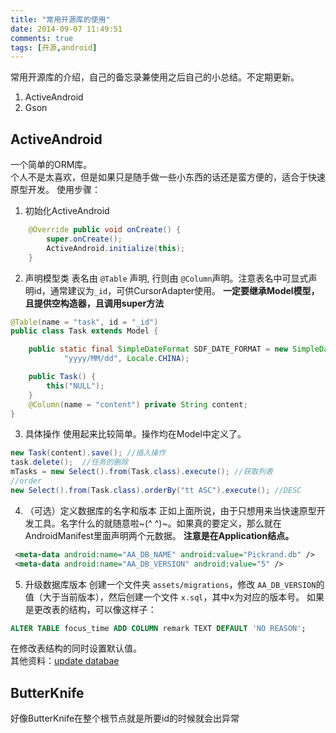 ```yaml
---
title: "常用开源库的使用"
date: 2014-09-07 11:49:51
comments: true
tags: [开源,android]
---
```

常用开源库的介绍，自己的备忘录兼使用之后自己的小总结。不定期更新。  

1. ActiveAndroid
2. Gson

<!--more-->

ActiveAndroid
-----------------
一个简单的ORM库。  
个人不是太喜欢，但是如果只是随手做一些小东西的话还是蛮方便的，适合于快速原型开发。
使用步骤：

1. 初始化ActiveAndroid
```java
	@Override public void onCreate() {
		super.onCreate();
		ActiveAndroid.initialize(this);
	}
```
2. 声明模型类
表名由 `@Table` 声明, 行则由 `@Column`声明。注意表名中可显式声明id，通常建议为`_id`，可供CursorAdapter使用。
**一定要继承Model模型，且提供空构造器，且调用super方法**
```java
@Table(name = "task", id = "_id")
public class Task extends Model {

	public static final SimpleDateFormat SDF_DATE_FORMAT = new SimpleDateFormat(
			"yyyy/MM/dd", Locale.CHINA);

	public Task() {
		this("NULL");
	}
	@Column(name = "content") private String content;
}
```
3. 具体操作
使用起来比较简单。操作均在Model中定义了。
```java
new Task(content).save(); //插入操作
task.delete();	//任务的删除
mTasks = new Select().from(Task.class).execute(); //获取列表
//order
new Select().from(Task.class).orderBy("tt ASC").execute(); //DESC
```
4. （可选）定义数据库的名字和版本
正如上面所说，由于只想用来当快速原型开发工具。名字什么的就随意啦~(^ ^)~。如果真的要定义，那么就在AndroidManifest里面声明两个元数据。
**注意是在Application结点。**
```xml
 <meta-data android:name="AA_DB_NAME" android:value="Pickrand.db" />
 <meta-data android:name="AA_DB_VERSION" android:value="5" />
```

5. 升级数据库版本
创建一个文件夹 `assets/migrations`，修改 `AA_DB_VERSION`的值（大于当前版本），然后创建一个文件 `x.sql`，其中x为对应的版本号。
如果是更改表的结构，可以像这样子：
```sql
ALTER TABLE focus_time ADD COLUMN remark TEXT DEFAULT 'NO REASON';
```
在修改表结构的同时设置默认值。    
其他资料：[update databae][update_database]

ButterKnife
-----------------
好像ButterKnife在整个根节点就是所要id的时候就会出异常


[update_database]: http://stackoverflow.com/questions/4253804/insert-new-column-into-table-in-sqlite
